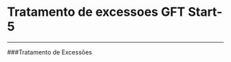 # Tratamento de excessoes GFT Start-5

-------------------------------------------------------------

###Tratamento de Excessões
